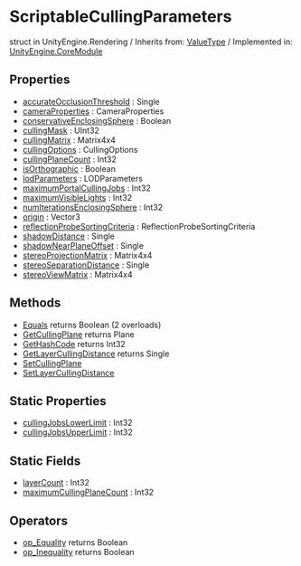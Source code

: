 # ScriptableCullingParameters
struct in UnityEngine.Rendering
 / Inherits from: <a href="https://docs.unity3d.com/6000.0/Documentation/ScriptReference/ValueType.html" target="_blank">ValueType</a> / Implemented in: <a href="https://docs.unity3d.com/6000.0/Documentation/ScriptReference/UnityEngine.CoreModule.html" target="_blank">UnityEngine.CoreModule</a>
## Properties
- <a href="https://docs.unity3d.com/6000.0/Documentation/ScriptReference/ScriptableCullingParameters-accurateOcclusionThreshold.html" target="_blank">accurateOcclusionThreshold</a> : Single
- <a href="https://docs.unity3d.com/6000.0/Documentation/ScriptReference/ScriptableCullingParameters-cameraProperties.html" target="_blank">cameraProperties</a> : CameraProperties
- <a href="https://docs.unity3d.com/6000.0/Documentation/ScriptReference/ScriptableCullingParameters-conservativeEnclosingSphere.html" target="_blank">conservativeEnclosingSphere</a> : Boolean
- <a href="https://docs.unity3d.com/6000.0/Documentation/ScriptReference/ScriptableCullingParameters-cullingMask.html" target="_blank">cullingMask</a> : UInt32
- <a href="https://docs.unity3d.com/6000.0/Documentation/ScriptReference/ScriptableCullingParameters-cullingMatrix.html" target="_blank">cullingMatrix</a> : Matrix4x4
- <a href="https://docs.unity3d.com/6000.0/Documentation/ScriptReference/ScriptableCullingParameters-cullingOptions.html" target="_blank">cullingOptions</a> : CullingOptions
- <a href="https://docs.unity3d.com/6000.0/Documentation/ScriptReference/ScriptableCullingParameters-cullingPlaneCount.html" target="_blank">cullingPlaneCount</a> : Int32
- <a href="https://docs.unity3d.com/6000.0/Documentation/ScriptReference/ScriptableCullingParameters-isOrthographic.html" target="_blank">isOrthographic</a> : Boolean
- <a href="https://docs.unity3d.com/6000.0/Documentation/ScriptReference/ScriptableCullingParameters-lodParameters.html" target="_blank">lodParameters</a> : LODParameters
- <a href="https://docs.unity3d.com/6000.0/Documentation/ScriptReference/ScriptableCullingParameters-maximumPortalCullingJobs.html" target="_blank">maximumPortalCullingJobs</a> : Int32
- <a href="https://docs.unity3d.com/6000.0/Documentation/ScriptReference/ScriptableCullingParameters-maximumVisibleLights.html" target="_blank">maximumVisibleLights</a> : Int32
- <a href="https://docs.unity3d.com/6000.0/Documentation/ScriptReference/ScriptableCullingParameters-numIterationsEnclosingSphere.html" target="_blank">numIterationsEnclosingSphere</a> : Int32
- <a href="https://docs.unity3d.com/6000.0/Documentation/ScriptReference/ScriptableCullingParameters-origin.html" target="_blank">origin</a> : Vector3
- <a href="https://docs.unity3d.com/6000.0/Documentation/ScriptReference/ScriptableCullingParameters-reflectionProbeSortingCriteria.html" target="_blank">reflectionProbeSortingCriteria</a> : ReflectionProbeSortingCriteria
- <a href="https://docs.unity3d.com/6000.0/Documentation/ScriptReference/ScriptableCullingParameters-shadowDistance.html" target="_blank">shadowDistance</a> : Single
- <a href="https://docs.unity3d.com/6000.0/Documentation/ScriptReference/ScriptableCullingParameters-shadowNearPlaneOffset.html" target="_blank">shadowNearPlaneOffset</a> : Single
- <a href="https://docs.unity3d.com/6000.0/Documentation/ScriptReference/ScriptableCullingParameters-stereoProjectionMatrix.html" target="_blank">stereoProjectionMatrix</a> : Matrix4x4
- <a href="https://docs.unity3d.com/6000.0/Documentation/ScriptReference/ScriptableCullingParameters-stereoSeparationDistance.html" target="_blank">stereoSeparationDistance</a> : Single
- <a href="https://docs.unity3d.com/6000.0/Documentation/ScriptReference/ScriptableCullingParameters-stereoViewMatrix.html" target="_blank">stereoViewMatrix</a> : Matrix4x4
## Methods
- <a href="https://docs.unity3d.com/6000.0/Documentation/ScriptReference/ScriptableCullingParameters.Equals.html" target="_blank">Equals</a> returns Boolean (2 overloads)
- <a href="https://docs.unity3d.com/6000.0/Documentation/ScriptReference/ScriptableCullingParameters.GetCullingPlane.html" target="_blank">GetCullingPlane</a> returns Plane
- <a href="https://docs.unity3d.com/6000.0/Documentation/ScriptReference/ScriptableCullingParameters.GetHashCode.html" target="_blank">GetHashCode</a> returns Int32
- <a href="https://docs.unity3d.com/6000.0/Documentation/ScriptReference/ScriptableCullingParameters.GetLayerCullingDistance.html" target="_blank">GetLayerCullingDistance</a> returns Single
- <a href="https://docs.unity3d.com/6000.0/Documentation/ScriptReference/ScriptableCullingParameters.SetCullingPlane.html" target="_blank">SetCullingPlane</a>
- <a href="https://docs.unity3d.com/6000.0/Documentation/ScriptReference/ScriptableCullingParameters.SetLayerCullingDistance.html" target="_blank">SetLayerCullingDistance</a>
## Static Properties
- <a href="https://docs.unity3d.com/6000.0/Documentation/ScriptReference/ScriptableCullingParameters-cullingJobsLowerLimit.html" target="_blank">cullingJobsLowerLimit</a> : Int32
- <a href="https://docs.unity3d.com/6000.0/Documentation/ScriptReference/ScriptableCullingParameters-cullingJobsUpperLimit.html" target="_blank">cullingJobsUpperLimit</a> : Int32
## Static Fields
- <a href="https://docs.unity3d.com/6000.0/Documentation/ScriptReference/ScriptableCullingParameters-layerCount.html" target="_blank">layerCount</a> : Int32
- <a href="https://docs.unity3d.com/6000.0/Documentation/ScriptReference/ScriptableCullingParameters-maximumCullingPlaneCount.html" target="_blank">maximumCullingPlaneCount</a> : Int32
## Operators
- <a href="https://docs.unity3d.com/6000.0/Documentation/ScriptReference/ScriptableCullingParameters.op_Equality.html" target="_blank">op_Equality</a> returns Boolean
- <a href="https://docs.unity3d.com/6000.0/Documentation/ScriptReference/ScriptableCullingParameters.op_Inequality.html" target="_blank">op_Inequality</a> returns Boolean
